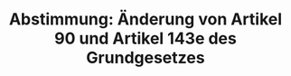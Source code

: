 ---
abstimmung:
  abstimmung: 2
  bundestagssitzung: 237
  datum: 1. Juni 2017
  legislaturperiode: 18
categories:
- Grundgesetz
- Haushalt
- Finanzen
- Verkehr
- Infrastruktur
data:
- title: Abstimmungsergebnis 20170601_2-data.pdf
  url: /res/abstimmungsliste/20170601_2-data.pdf
- title: Abstimmungsergebnis 20170601_2_xls-data.xls
  url: /res/abstimmungsliste/20170601_2_xls-data.xls
- title: Abstimmungsergebnis 20170601_2_xls-data.csv
  url: /res/abstimmungsliste/csv/20170601_2_xls-data.csv
documents:
- local: /res/abstimmungsdaten/018-237-02/1811131.pdf
  title: Drucksache 18/11131.pdf
  url: http://dip21.bundestag.de/dip21/btd/18/111/1811131.pdf
- local: /res/abstimmungsdaten/018-237-02/1811186.pdf
  title: Drucksache 18/11186.pdf
  url: http://dip21.bundestag.de/dip21/btd/18/111/1811186.pdf
- local: /res/abstimmungsdaten/018-237-02/1812588.pdf
  title: Drucksache 18/12588.pdf
  url: http://dip21.bundestag.de/dip21/btd/18/125/1812588.pdf
- local: /res/abstimmungsdaten/018-237-02/1812597.pdf
  title: Drucksache 18/12597.pdf
  url: http://dip21.bundestag.de/dip21/btd/18/125/1812597.pdf
ergebnis:
  cdu/csu:
    enthaltung: 0
    gesamt: 309
    ja: 0
    nein: 303
    nichtabgegeben: 6
    ungueltig: 0
  die.linke:
    enthaltung: 0
    gesamt: 64
    ja: 54
    nein: 0
    nichtabgegeben: 10
    ungueltig: 0
  file: 20170601_2_xls-data.xls
  fraktionslos:
    enthaltung: 0
    gesamt: 1
    ja: 0
    nein: 1
    nichtabgegeben: 0
    ungueltig: 0
  gruenen:
    enthaltung: 0
    gesamt: 63
    ja: 60
    nein: 0
    nichtabgegeben: 3
    ungueltig: 0
  spd:
    enthaltung: 4
    gesamt: 193
    ja: 1
    nein: 180
    nichtabgegeben: 8
    ungueltig: 0
layout: abstimmung
links:
- title: https://www.bundestag.de/parlament/plenum/abstimmung/abstimmung?id=467
  url: https://www.bundestag.de/parlament/plenum/abstimmung/abstimmung?id=467
- title: http://www.abgeordnetenwatch.de/schaffung_einer_zentralen_gesellschaft_fuer_autobahnen_und_bundesstrassen-1105-880.html
  url: http://www.abgeordnetenwatch.de/schaffung_einer_zentralen_gesellschaft_fuer_autobahnen_und_bundesstrassen-1105-880.html
- title: Artikel 90 Grundgesetz
  url: https://www.bundestag.de/parlament/aufgaben/rechtsgrundlagen/grundgesetz/gg_08/245140#090
- title: Artikel 143 Grundgesetz
  url: https://www.bundestag.de/parlament/aufgaben/rechtsgrundlagen/grundgesetz/gg_11/245152#143
preview: "Deutscher Bundestag\n\n237. Sitzung des Deutschen Bundestages\nam Donnerstag,\
  \ 1. Juni 2017\n\nEndgültiges Ergebnis der Namentlichen Abstimmung Nr. 2\n\nÄnderungsantrag\
  \ der Abgeordneten Sven-Christian Kindler, Dr. Valerie Wilms, Anja\nHajduk, weiterer\
  \ Abgeordneter und der Fraktion BÜNDNIS 90/DIE GRÜNEN\nzu der zweiten Beratung des\
  \ Gesetzentwurfs der Bundesregierung.\nEntwurf eines Gesetzes zur Änderung des Grundgesetzes\n\
  (Artikel 90, 91c, 104b, 104c, 107, 108, 109a, 114, 125c, 143d, 143e, 143f, 143g)\n\
  hier: Änderung von Artikel 90 und Artikel 143e des Grundgesetzes\n- Drucksachen\
  \ 18/11131, 18/11186, 18/12588 und 18/12597 -\n\nAbgegebene Stimmen insgesamt:\n\
  \n603\n\nNicht abgegebene Stimmen:\nJa-Stimmen:\n\n27\n115\n\nNein-Stimmen:\n\n\
  484\n\nEnthaltungen:\n\n4\n\nUngültige:\n\n0\n\nBerlin, den 01.06.2017\n\nBeginn:\n\
  Ende:\n\n11:44\n11:47\nSeite:\n\n1\n\n\f"
tags:
- Privatisierung
- Autobahn
- Straßennetz
- PKW
- ÖPP
- Finanzausgleich
title: 'Abstimmung: Änderung von Artikel 90 und Artikel 143e des Grundgesetzes'
---